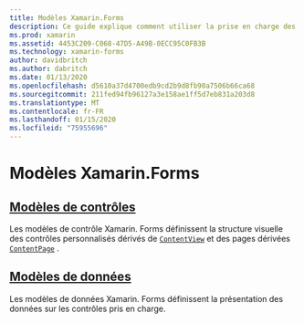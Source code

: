 ```yaml
---
title: Modèles Xamarin.Forms
description: Ce guide explique comment utiliser la prise en charge des modèles fournie par Xamarin.Forms. Cette prise en charge comprend des modèles de contrôle qui définissent la structure visuelle des contrôles et des pages personnalisés, ainsi que des modèles de données qui définissent la présentation des données sur les contrôles pris en charge.
ms.prod: xamarin
ms.assetid: 4453C209-C068-47D5-A49B-0ECC95C0FB3B
ms.technology: xamarin-forms
author: davidbritch
ms.author: dabritch
ms.date: 01/13/2020
ms.openlocfilehash: d5610a37d4700edb9cd2b9d8fb90a7506b66ca68
ms.sourcegitcommit: 211fed94fb96127a3e158ae1ff5d7eb831a203d8
ms.translationtype: MT
ms.contentlocale: fr-FR
ms.lasthandoff: 01/15/2020
ms.locfileid: "75955696"
---
```

# <a name="xamarinforms-templates"></a>Modèles Xamarin.Forms

## <a name="control-templatescontrol-templatemd"></a>[Modèles de contrôles](control-template.md)

Les modèles de contrôle Xamarin. Forms définissent la structure visuelle des contrôles personnalisés dérivés de [`ContentView`](xref:Xamarin.Forms.ContentView) et des pages dérivées [`ContentPage`](xref:Xamarin.Forms.ContentPage) .

## <a name="data-templatesdata-templatesindexmd"></a>[Modèles de données](data-templates/index.md)

Les modèles de données Xamarin. Forms définissent la présentation des données sur les contrôles pris en charge.

